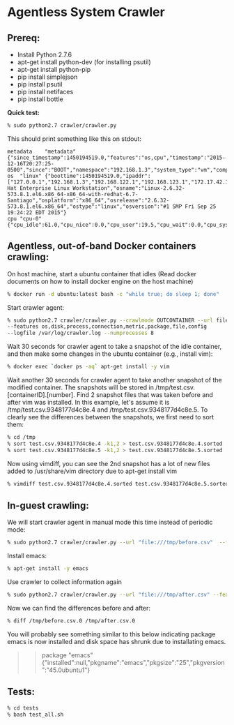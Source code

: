 Agentless System Crawler
========================

**Prereq:**
-----------

 * Install Python 2.7.6
 * apt-get install python-dev (for installing psutil)
 * apt-get install python-pip
 * pip install simplejson
 * pip install psutil
 * pip install netifaces
 * pip install bottle

**Quick test:**

```bash
% sudo python2.7 crawler/crawler.py
```

This should print something like this on stdout:

```
metadata	"metadata"	{"since_timestamp":1450194519.0,"features":"os,cpu","timestamp":"2015-12-16T20:27:25-0500","since":"BOOT","namespace":"192.168.1.3","system_type":"vm","compress":false}
os	"linux"	{"boottime":1450194519.0,"ipaddr":["127.0.0.1","192.168.1.3","192.168.122.1","192.168.123.1","172.17.42.1","9.80.80.71"],"osdistro":"Red Hat Enterprise Linux Workstation","osname":"Linux-2.6.32-573.8.1.el6.x86_64-x86_64-with-redhat-6.7-Santiago","osplatform":"x86_64","osrelease":"2.6.32-573.8.1.el6.x86_64","ostype":"linux","osversion":"#1 SMP Fri Sep 25 19:24:22 EDT 2015"}
cpu	"cpu-0"	{"cpu_idle":61.0,"cpu_nice":0.0,"cpu_user":19.5,"cpu_wait":0.0,"cpu_system":19.5,"cpu_interrupt":0.0,"cpu_steal":0.0,"cpu_used":39}
```

**Agentless, out-of-band Docker containers crawling:**
----------------------------------------------

On host machine, start a ubuntu container that idles (Read docker documents on
how to install docker engine on the host machine)

```bash
% docker run -d ubuntu:latest bash -c "while true; do sleep 1; done"
```

Start crawler agent:

```bash
% sudo python2.7 crawler/crawler.py --crawlmode OUTCONTAINER --url file:///tmp/test.csv --frequency 5
--features os,disk,process,connection,metric,package,file,config
--logfile /var/log/crawler.log --numprocesses 8
```

Wait 30 seconds for crawler agent to take a snapshot of the idle container, and
then make some changes in the ubuntu container (e.g., install vim):

```bash
% docker exec `docker ps -aq` apt-get install -y vim
```

Wait another 30 seconds for crawler agent to take another snapshot of the
modified container. The snapshots will be stored in
/tmp/test.csv.[containerID].[number]. Find 2 snapshot files that was taken
before and after vim was installed. In this example, let's assume it is
/tmp/test.csv.9348177d4c8e.4 and /tmp/test.csv.9348177d4c8e.5. To clearly see
the differences between the snapshots, we first need to sort them:

```bash
% cd /tmp
% sort test.csv.9348177d4c8e.4 -k1,2 > test.csv.9348177d4c8e.4.sorted
% sort test.csv.9348177d4c8e.5 -k1,2 > test.csv.9348177d4c8e.5.sorted
```

Now using vimdiff, you can see the 2nd snapshot has a lot of new files added to
/usr/share/vim directory due to apt-get install vim

```bash
% vimdiff test.csv.9348177d4c8e.4.sorted test.csv.9348177d4c8e.5.sorted
```

**In-guest crawling:**
----------------------

We will start crawler agent in manual mode this time instead of periodic mode:

```bash
% sudo python2.7 crawler/crawler.py --url "file:///tmp/before.csv"  --features os,disk,process,package
```

Install emacs:

```bash
% apt-get install -y emacs
```

Use crawler to collect information again

```bash
% sudo python2.7 crawler/crawler.py --url "file:///tmp/after.csv" --features os,disk,process,package
```

Now we can find the differences before and after:

```bash
% diff /tmp/before.csv.0 /tmp/after.csv.0
```

You will probably see something similar to this below indicating package
emacs is now installed and disk space has shrunk due to installating emacs.

> > package       "emacs"
> > {"installed":null,"pkgname":"emacs","pkgsize":"25","pkgversion":"45.0ubuntu1"}



**Tests:**
----------

```bash
% cd tests
% bash test_all.sh
```
